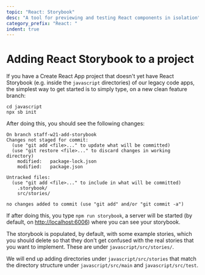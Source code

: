 ```yaml
---
topic: "React: Storybook"
desc: "A tool for previewing and testing React components in isolation"
category_prefix: "React: "
indent: true
---
```


# Adding React Storybook to a project

If you have a Create React App project that doesn't yet have React Storybook (e.g. inside the `javascript` directories) of our legacy code apps,
the simplest way to get started is to simply type, on a new clean feature branch:

```
cd javascript
npx sb init
```

After doing this, you should see the following changes:

```
On branch staff-w21-add-storybook
Changes not staged for commit:
  (use "git add <file>..." to update what will be committed)
  (use "git restore <file>..." to discard changes in working directory)
	modified:   package-lock.json
	modified:   package.json

Untracked files:
  (use "git add <file>..." to include in what will be committed)
	.storybook/
	src/stories/

no changes added to commit (use "git add" and/or "git commit -a")
```

If after doing this, you type `npm run storybook`, a server will be started (by default, on <http://localhost:6006>) where
you can see your storybook.

The storybook is populated, by default, with some example stories, which you should delete so that they don't get confused with the real 
stories that you want to implement.   These are under `javascript/src/stories/`.   

We will end up adding directories under `javascript/src/stories` that match 
the directory structure under `javascript/src/main` and `javascript/src/test`.
